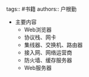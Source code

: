 tags:: #书籍
authors:: 户根勤

- 主要内容
	- Web浏览器
	- 协议栈、网卡
	- 集线器、交换机、路由器
	- 接入网、网络运营商
	- 防火墙、缓存服务器
	- Web服务器